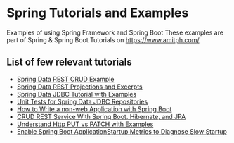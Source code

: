 # Spring Tutorials and Examples
Examples of using Spring Framework and Spring Boot
These examples are part of Spring & Spring Boot Tutorials on https://www.amitph.com/

## List of few relevant tutorials
- [Spring Data REST CRUD Example](https://www.amitph.com/spring-data-rest-example/)
- [Spring Data REST Projections and Excerpts](https://www.amitph.com/spring-data-rest-projections-and-excerpts/)
- [Spring Data JDBC Tutorial with Examples](https://www.amitph.com/introduction-spring-data-jdbc/)
- [Unit Tests for Spring Data JDBC Repositories](https://www.amitph.com/testing-spring-data-jdbc/)
- [How to Write a non-web Application with Spring Boot](https://www.amitph.com/non-web-application-spring-boot/)
- [CRUD REST Service With Spring Boot, Hibernate, and JPA](https://www.amitph.com/spring-boot-crud-hibernate-jpa/)
- [Understand Http PUT vs PATCH with Examples](https://www.amitph.com/http-put-vs-patch/)
- [Enable Spring Boot ApplicationStartup Metrics to Diagnose Slow Startup](https://www.amitph.com/spring-boot-startup-monitoring/)
